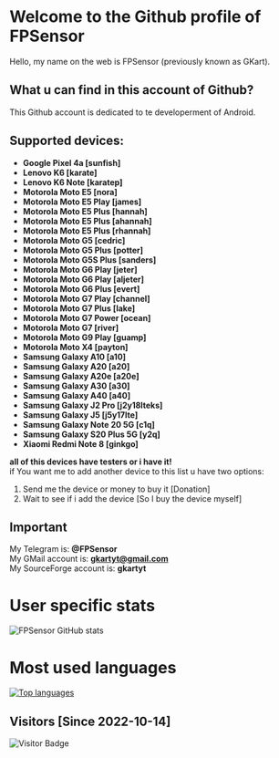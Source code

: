 # Welcome to the Github profile of FPSensor

Hello, my name on the web is FPSensor (previously known as GKart).

## What u can find in this account of Github?

This Github account is dedicated to te developerment of Android.

## Supported devices:

- **Google Pixel 4a [sunfish]**
- **Lenovo K6 [karate]**
- **Lenovo K6 Note [karatep]**
- **Motorola Moto E5 [nora]**
- **Motorola Moto E5 Play [james]**
- **Motorola Moto E5 Plus [hannah]**
- **Motorola Moto E5 Plus [ahannah]**
- **Motorola Moto E5 Plus [rhannah]**
- **Motorola Moto G5 [cedric]**
- **Motorola Moto G5 Plus [potter]**
- **Motorola Moto G5S Plus [sanders]**
- **Motorola Moto G6 Play [jeter]**
- **Motorola Moto G6 Play [aljeter]**
- **Motorola Moto G6 Plus [evert]**
- **Motorola Moto G7 Play [channel]**
- **Motorola Moto G7 Plus [lake]**
- **Motorola Moto G7 Power [ocean]**
- **Motorola Moto G7 [river]**
- **Motorola Moto G9 Play [guamp]**
- **Motorola Moto X4 [payton]**
- **Samsung Galaxy A10 [a10]**
- **Samsung Galaxy A20 [a20]**
- **Samsung Galaxy A20e [a20e]**
- **Samsung Galaxy A30 [a30]**
- **Samsung Galaxy A40 [a40]**
- **Samsung Galaxy J2 Pro [j2y18lteks]**
- **Samsung Galaxy J5 [j5y17lte]**
- **Samsung Galaxy Note 20 5G [c1q]**
- **Samsung Galaxy S20 Plus 5G [y2q]**
- **Xiaomi Redmi Note 8 [ginkgo]**

**all of this devices have testers or i have it!**   
if You want me to add another device to this list u have two options:
1. Send me the device or money to buy it [Donation]
2. Wait to see if i add the device [So I buy the device myself]

## Important

My Telegram is: **@FPSensor**  
My GMail account is: **gkartyt@gmail.com**  
My SourceForge account is: **gkartyt**  

# User specific stats
![FPSensor GitHub stats](https://github-readme-stats.vercel.app/api?username=FPSensor&count_private=true&theme=tokyonight)

# Most used languages
[![Top languages](https://github-readme-stats.vercel.app/api/top-langs/?username=FPSensor&layout=compact&langs_count=10&theme=tokyonight&)](https://github.com/FPSensor)

## Visitors [Since 2022-10-14]
![Visitor Badge](https://visitor-badge.laobi.icu/badge?page_id=FPSensor.FPSensor)

